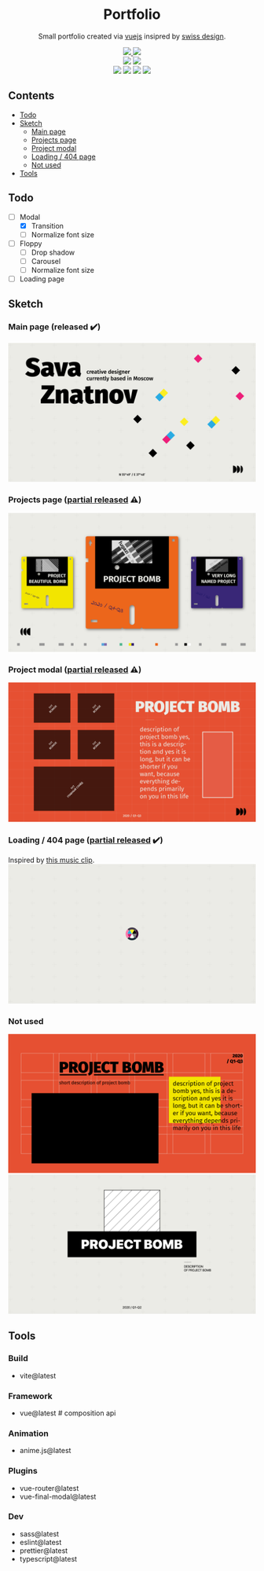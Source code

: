 <h1 align="center">Portfolio</h1>
<p align="center">Small portfolio created via <a href="https://github.com/vuejs/core" title="Progressive, incrementally-adoptable JavaScript framework for building UI on the web.">vuejs</a> insipred by <a href="https://www.swissted.com/?page=3">swiss design</a>.</p>

<p align="center">
  <a href="https://bim-ba.github.io">
    <img src="https://img.shields.io/website?url=https%3A%2F%2Fbim-ba.github.io">
  </a>
  <img src="https://img.shields.io/github/license/bim-ba/bim-ba.github.io">
  <br>
  <img src="https://img.shields.io/github/package-json/dependency-version/bim-ba/bim-ba.github.io/dev/vite">
  <img src="https://img.shields.io/github/package-json/dependency-version/bim-ba/bim-ba.github.io/dev/typescript">
  <br>
  <img src="https://img.shields.io/github/package-json/dependency-version/bim-ba/bim-ba.github.io/vue">
  <img src="https://img.shields.io/github/package-json/dependency-version/bim-ba/bim-ba.github.io/vue-router">
  <img src="https://img.shields.io/github/package-json/dependency-version/bim-ba/bim-ba.github.io/vue-final-modal">
  <img src="https://img.shields.io/github/package-json/dependency-version/bim-ba/bim-ba.github.io/animejs">
</p>

## Contents

- [Todo](#todo)
- [Sketch](#sketch)
  - [Main page](#main-page-released-heavycheckmark)
  - [Projects page](#projects-page-partial-released-warning)
  - [Project modal](#project-modal-partial-released-warning)
  - [Loading / 404 page](#loading--404-page-partial-released-heavycheckmark)
  - [Not used](#not-used)
- [Tools](#tools)

## Todo

- [ ] Modal
  - [x] Transition
  - [ ] Normalize font size
- [ ] Floppy
  - [ ] Drop shadow
  - [ ] Carousel
  - [ ] Normalize font size
- [ ] Loading page

## Sketch

### Main page (released :heavy_check_mark:)

![Main page sketch](/sketch/1main.png)

### Projects page ([partial released](#todo) :warning:)

![Projects page sketch](/sketch/2projects.png)

### Project modal ([partial released](#todo) :warning:)

![Project modal sketch](/sketch/var2.png)

### Loading / 404 page ([partial released](#todo) :heavy_check_mark:)

Inspired by [this music clip](https://www.youtube.com/watch?v=c1GxjzHm5us).
![Loading page sketch](/sketch/0loading.png)

### Not used

![Project modal sketch](/sketch/3details.png)
![Project modal sketch](/sketch/var1.png)

## Tools

### Build

- vite@latest

### Framework

- vue@latest # composition api

### Animation

- anime.js@latest

### Plugins

- vue-router@latest
- vue-final-modal@latest

### Dev

- sass@latest
- eslint@latest
- prettier@latest
- typescript@latest
